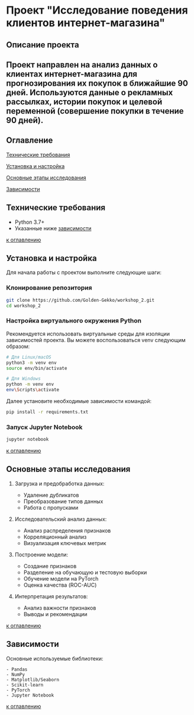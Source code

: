 # Проект "Исследование поведения клиентов интернет-магазина"

## Описание проекта
Проект направлен на анализ данных о клиентах интернет-магазина для прогнозирования их покупок в ближайшие 90 дней. Используются данные о рекламных рассылках, истории покупок и целевой переменной (совершение покупки в течение 90 дней).
---

## Оглавление

[Технические требования](#технические-требования)

[Установка и настройка](#установка-и-настройка)

[Основные этапы исследования](#основные-этапы-исследования)

[Зависимости](#зависимости)


## Технические требования
- Python 3.7+
- Указанные ниже [зависимости](#зависимости)

[к оглавлению](#оглавление)


## Установка и настройка

Для начала работы с проектом выполните следующие шаги:

### Клонирование репозитория

```bash
git clone https://github.com/Golden-Gekko/workshop_2.git
cd workshop_2
```

### Настройка виртуального окружения Python

Рекомендуется использовать виртуальные среды для изоляции зависимостей проекта. Вы можете воспользоваться venv следующим образом:

```bash
# Для Linux/macOS
python3 -m venv env 
source env/bin/activate 
```

```bash
# Для Windows
python -m venv env 
env\Scripts\activate
```

Далее установите необходимые зависимости командой:

```bash
pip install -r requirements.txt
```

### Запуск Jupyter Notebook

```bash
jupyter notebook
```

[к оглавлению](#оглавление)


## Основные этапы исследования

1. Загрузка и предобработка данных:

	- Удаление дубликатов
	- Преобразование типов данных
	- Работа с пропусками

2. Исследовательский анализ данных:

	- Анализ распределения признаков
	- Корреляционный анализ
	- Визуализация ключевых метрик

3. Построение модели:

	- Создание признаков
	- Разделение на обучающую и тестовую выборки
	- Обучение модели на PyTorch
	- Оценка качества (ROC-AUC)

4. Интерпретация результатов:

	- Анализ важности признаков
	- Выводы и рекомендации

[к оглавлению](#оглавление)

## Зависимости

Основные используемые библиотеки:

	- Pandas
	- NumPy
	- Matplotlib/Seaborn
	- Scikit-learn
	- PyTorch
	- Jupyter Notebook

[к оглавлению](#оглавление)
